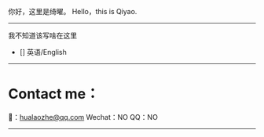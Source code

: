 你好，这里是绮曜。
Hello，this is Qiyao.

---

我不知道该写啥在这里
- [] 英语/English

---

# Contact me：
📮：hualaozhe@qq.com
Wechat：NO
QQ：NO

---
